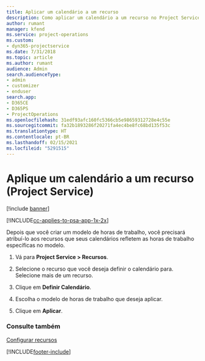 ```yaml
---
title: Aplicar um calendário a um recurso
description: Como aplicar um calendário a um recurso no Project Service
author: rumant
manager: kfend
ms.service: project-operations
ms.custom:
- dyn365-projectservice
ms.date: 7/31/2018
ms.topic: article
ms.author: rumant
audience: Admin
search.audienceType:
- admin
- customizer
- enduser
search.app:
- D365CE
- D365PS
- ProjectOperations
ms.openlocfilehash: 31edf93afc160fc5366cb5e98659312728e4c55e
ms.sourcegitcommit: fa32b1893286f20271fa4ec4be8fc68bd135f53c
ms.translationtype: HT
ms.contentlocale: pt-BR
ms.lasthandoff: 02/15/2021
ms.locfileid: "5291515"
---
```

# <a name="apply-a-calendar-to-a-resource-project-service"></a>Aplique um calendário a um recurso (Project Service)

[!include [banner](../includes/psa-now-project-operations.md)]

[!INCLUDE[cc-applies-to-psa-app-1x-2x](../includes/cc-applies-to-psa-app-1x-2x.md)]

Depois que você criar um modelo de horas de trabalho, você precisará atribuí-lo aos recursos que seus calendários refletem as horas de trabalho específicas no modelo.  
  
1.  Vá para **Project Service > Recursos**.  
  
2.  Selecione o recurso que você deseja definir o calendário para. Selecione mais de um recurso.  
  
3.  Clique em **Definir Calendário**.  
  
4.  Escolha o modelo de horas de trabalho que deseja aplicar.  
  
5.  Clique em **Aplicar**.  
  
### <a name="see-also"></a>Consulte também  
 [Configurar recursos](../psa/set-up-resources.md)


[!INCLUDE[footer-include](../includes/footer-banner.md)]
